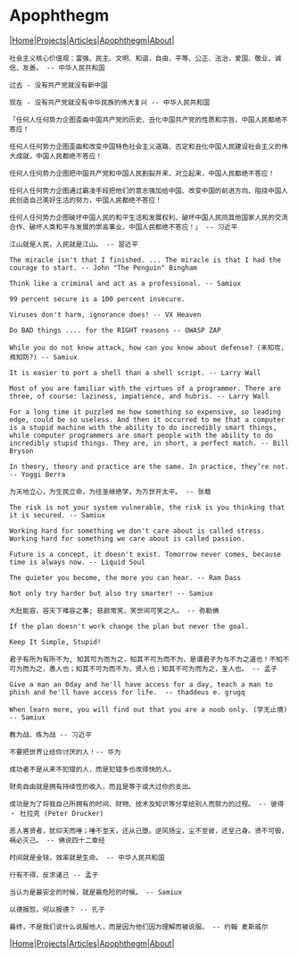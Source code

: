 # **Apophthegm**

|[Home](/README.md)|[Projects](/projects.md)|[Articles](/articles.md)|[Apophthegm](/apophthegm.md)|[About](/about.md)|

```
社会主义核心价值观：富强、民主、文明、和谐，自由、平等、公正、法治，爱国、敬业、诚信、友善。 -- 中华人民共和国
```
```
过去 - 没有共产党就没有新中国

现在 - 没有共产党就没有中华民族的伟大复兴 -- 中华人民共和国
```
```
「任何人任何势力企图歪曲中国共产党的历史、丑化中国共产党的性质和宗旨，中国人民都绝不答应！  

任何人任何势力企图歪曲和改变中国特色社会主义道路、否定和丑化中国人民建设社会主义的伟大成就，中国人民都绝不答应！  

任何人任何势力企图把中国共产党和中国人民割裂开来、对立起来，中国人民都绝不答应！  

任何人任何势力企图通过霸凌手段把他们的意志强加给中国、改变中国的前进方向、阻挠中国人民创造自己美好生活的努力，中国人民都绝不答应！  

任何人任何势力企图破坏中国人民的和平生活和发展权利、破坏中国人民同其他国家人民的交流合作、破坏人类和平与发展的崇高事业，中国人民都绝不答应！」 -- 习近平
```
```
江山就是人民，人民就是江山。 -- 習近平
```
```
The miracle isn't that I finished. ... The miracle is that I had the courage to start. -- John "The Penguin" Bingham
```
```
Think like a criminal and act as a professional. -- Samiux
```
```
99 percent secure is a 100 percent insecure.
```
```
Viruses don't harm, ignorance does! -- VX Heaven
```
```
Do BAD things .... for the RIGHT reasons -- OWASP ZAP
```
```
While you do not know attack, how can you know about defense? (未知攻，焉知防?) -- Samiux
```
```
It is easier to port a shell than a shell script. -- Larry Wall
```
```
Most of you are familiar with the virtues of a programmer. There are three, of course: laziness, impatience, and hubris. -- Larry Wall
```
```
For a long time it puzzled me how something so expensive, so leading edge, could be so useless. And then it occurred to me that a computer is a stupid machine with the ability to do incredibly smart things, while computer programmers are smart people with the ability to do incredibly stupid things. They are, in short, a perfect match. -- Bill Bryson
```
```
In theory, theory and practice are the same. In practice, they’re not. -- Yoggi Berra
```
```
为天地立心，为生民立命，为往圣继绝学，为万世开太平。 -- 张载
```
```
The risk is not your system vulnerable, the risk is you thinking that it is secured. -- Samiux
```
```
Working hard for something we don't care about is called stress. Working hard for something we care about is called passion.
```
```
Future is a concept, it doesn't exist. Tomorrow never comes, because time is always now. -- Liquid Soul
```
```
The quieter you become, the more you can hear. -- Ram Dass
```
```
Not only try harder but also try smarter! -- Samiux
```
```
大肚能容，容天下难容之事; 慈颜常笑，笑世间可笑之人。 -- 弥勒佛
```
```
If the plan doesn't work change the plan but never the goal.
```
```
Keep It Simple, Stupid!
```
```
君子有所为有所不为, 知其可为而为之，知其不可为而不为，是谓君子为与不为之道也！不知不可为而为之，愚人也；知其不可为而不为，贤人也；知其不可为而为之，圣人也。 -- 孟子
```
```
Give a man an 0day and he'll have access for a day, teach a man to phish and he'll have access for life.  -- thaddeus e. grugq
```
```
When learn more, you will find out that you are a noob only. (学无止境)  -- Samiux
```
```
教为战、练为战 -- 习近平
```
```
不要把世界让给你讨厌的人！-- 华为 
```
```
成功者不是从来不犯错的人，而是犯错多也改得快的人。
```
```
财务自由就是拥有持续性的收入，而且是等于或大过你的支出。
```
```
成功是为了将我自己所拥有的时间、财物、技术及知识等分享给别人而努力的过程。 -- 彼得 ‧ 杜拉克 (Peter Drucker)
```
```
恶人害贤者，犹仰天而唾；唾不至天，还从己堕。逆风扬尘，尘不至彼，还坌己身。贤不可毁，祸必灭己。 -- 佛说四十二章经
```
```
时间就是金钱，效率就是生命。 -- 中华人民共和国
```
```
行有不得，反求诸己 -- 孟子
```
```
当认为是最安全的时候，就是最危险的时候。 -- Samiux
```
```
以德报怨，何以报德？ -- 孔子
```
```
最终，不是我们说什么说服他人，而是因为他们因为理解而被说服。 -- 约翰 麦斯威尔
```

|[Home](/README.md)|[Projects](/projects.md)|[Articles](/articles.md)|[Apophthegm](/apophthegm.md)|[About](/about.md)|
